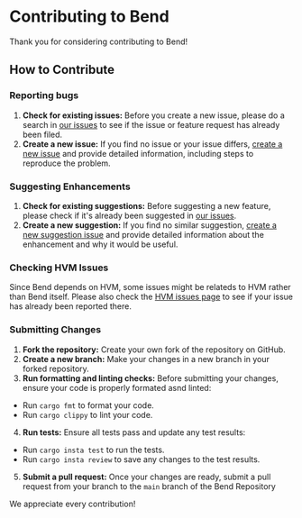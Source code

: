# Contributing to Bend 
Thank you for considering contributing to Bend!

## How to Contribute
### Reporting bugs
1. **Check for existing issues:** Before you create a new issue, please do a search in [our issues](https://github.com/HigherOrderCO/Bend/issues) to see if the issue or feature request has already been filed.
2. **Create a new issue:** If you find no issue or your issue differs, [create a new issue](https://github.com/HigherOrderCO/Bend/issues/new?template=bug_report.yml) and provide detailed information, including steps to reproduce the problem.

### Suggesting Enhancements
1. **Check for existing suggestions:** Before suggesting a new feature, please check if it's already been suggested in [our issues](https://github.com/HigherOrderCO/Bend/issues).
2. **Create a new suggestion:** If you find no similar suggestion, [create a new suggestion issue](https://github.com/HigherOrderCO/Bend/issues/new?template=feature_request.md) and provide detailed information about the enhancement and why it would be useful.

### Checking HVM Issues
Since Bend depends on HVM, some issues might be relateds to HVM rather than Bend itself. Please also check the [HVM issues page](https://github.com/HigherOrderCO/HVM/issues) to see if your issue has already been reported there.

### Submitting Changes
1. **Fork the repository:** Create your own fork of the repository on GitHub.
2. **Create a new branch:** Make your changes in a new branch in your forked repository.
3. **Run formatting and linting checks:** Before submitting your changes, ensure your code is properly formated asnd linted:
  - Run `cargo fmt` to format your code.
  - Run `cargo clippy` to lint your code.
4. **Run tests:** Ensure all tests pass and update any test results:
  - Run `cargo insta test` to run the tests.
  - Run `cargo insta review` to save any changes to the test results.
5. **Submit a pull request:** Once your changes are ready, submit a pull request from your branch to the `main` branch of the Bend Repository


We appreciate every contribution!